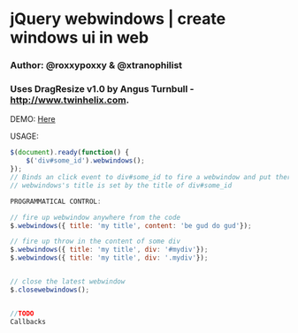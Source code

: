 # jQuery webwindows | create windows ui in web
### Author: @roxxypoxxy & @xtranophilist
### Uses DragResize v1.0 by Angus Turnbull - http://www.twinhelix.com.

DEMO:
[Here](http://rohitrox.github.com/webwindows/ "Jquery WebWindows")

USAGE: 
```javascript 
$(document).ready(function() {
    $('div#some_id').webwindows();
});
// Binds an click event to div#some_id to fire a webwindow and put there its inner html
// webwindows's title is set by the title of div#some_id

PROGRAMMATICAL CONTROL:

// fire up webwindow anywhere from the code
$.webwindows({ title: 'my title', content: 'be gud do gud'});

// fire up throw in the content of some div
$.webwindows({ title: 'my title', div: '#mydiv'});
$.webwindows({ title: 'my title', div: '.mydiv'});


// close the latest webwindow
$.closewebwindows();


//TODO
Callbacks